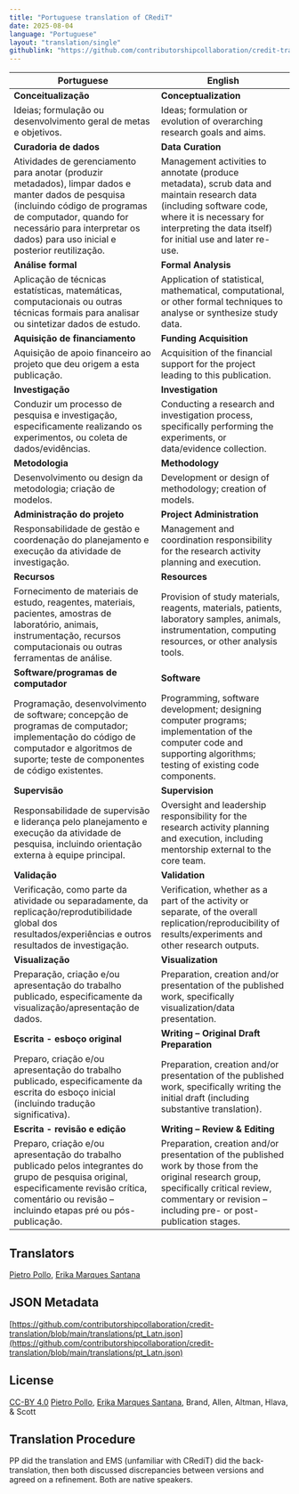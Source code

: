 ```yaml
---
title: "Portuguese translation of CRediT"
date: 2025-08-04
language: "Portuguese"
layout: "translation/single"
githublink: "https://github.com/contributorshipcollaboration/credit-translation/blob/main/translations/pt_Latn.json"
---
```


| Portuguese | English |
| --- | --- |
| **Conceitualização** | **Conceptualization** |
| Ideias; formulação ou desenvolvimento geral de metas e objetivos. | Ideas; formulation or evolution of overarching research goals and aims. |
| **Curadoria de dados** | **Data Curation** |
| Atividades de gerenciamento para anotar (produzir metadados), limpar dados e manter dados de pesquisa (incluindo código de programas de computador, quando for necessário para interpretar os dados) para uso inicial e posterior reutilização. | Management activities to annotate (produce metadata), scrub data and maintain research data (including software code, where it is necessary for interpreting the data itself) for initial use and later re-use. |
| **Análise formal** | **Formal Analysis** |
| Aplicação de técnicas estatísticas, matemáticas, computacionais ou outras técnicas formais para analisar ou sintetizar dados de estudo. | Application of statistical, mathematical, computational, or other formal techniques to analyse or synthesize study data. |
| **Aquisição de financiamento** | **Funding Acquisition** |
| Aquisição de apoio financeiro ao projeto que deu origem a esta publicação. | Acquisition of the financial support for the project leading to this publication. |
| **Investigação** | **Investigation** |
| Conduzir um processo de pesquisa e investigação, especificamente realizando os experimentos, ou coleta de dados/evidências. | Conducting a research and investigation process, specifically performing the experiments, or data/evidence collection. |
| **Metodologia** | **Methodology** |
| Desenvolvimento ou design da metodologia; criação de modelos. | Development or design of methodology; creation of models. |
| **Administração do projeto** | **Project Administration** |
| Responsabilidade de gestão e coordenação do planejamento e execução da atividade de investigação. | Management and coordination responsibility for the research activity planning and execution. |
| **Recursos** | **Resources** |
| Fornecimento de materiais de estudo, reagentes, materiais, pacientes, amostras de laboratório, animais, instrumentação, recursos computacionais ou outras ferramentas de análise. | Provision of study materials, reagents, materials, patients, laboratory samples, animals, instrumentation, computing resources, or other analysis tools. |
| **Software/programas de computador** | **Software** |
| Programação, desenvolvimento de software; concepção de programas de computador; implementação do código de computador e algoritmos de suporte; teste de componentes de código existentes. | Programming, software development; designing computer programs; implementation of the computer code and supporting algorithms; testing of existing code components. |
| **Supervisão** | **Supervision** |
| Responsabilidade de supervisão e liderança pelo planejamento e execução da atividade de pesquisa, incluindo orientação externa à equipe principal. | Oversight and leadership responsibility for the research activity planning and execution, including mentorship external to the core team. |
| **Validação** | **Validation** |
| Verificação, como parte da atividade ou separadamente, da replicação/reprodutibilidade global dos resultados/experiências e outros resultados de investigação. | Verification, whether as a part of the activity or separate, of the overall replication/reproducibility of results/experiments and other research outputs. |
| **Visualização** | **Visualization** |
| Preparação, criação e/ou apresentação do trabalho publicado, especificamente da visualização/apresentação de dados. | Preparation, creation and/or presentation of the published work, specifically visualization/data presentation. |
| **Escrita - esboço original** | **Writing – Original Draft Preparation** |
| Preparo, criação e/ou apresentação do trabalho publicado, especificamente da escrita do esboço inicial (incluindo tradução significativa). | Preparation, creation and/or presentation of the published work, specifically writing the initial draft (including substantive translation). |
| **Escrita - revisão e edição** | **Writing – Review & Editing** |
| Preparo, criação e/ou apresentação do trabalho publicado pelos integrantes do grupo de pesquisa original, especificamente revisão crítica, comentário ou revisão – incluindo etapas pré ou pós-publicação. | Preparation, creation and/or presentation of the published work by those from the original research group, specifically critical review, commentary or revision – including pre- or post-publication stages. |

## Translators

[Pietro  Pollo](https://orcid.org/https://orcid.org/0000-0001-6555-5400), [Erika Marques Santana](https://orcid.org/https://orcid.org/0000-0001-5883-4284)

## JSON Metadata

[https://github.com/contributorshipcollaboration/credit-translation/blob/main/translations/pt_Latn.json](https://github.com/contributorshipcollaboration/credit-translation/blob/main/translations/pt_Latn.json)

## License

[CC-BY 4.0](https://creativecommons.org/licenses/by/4.0/) [Pietro  Pollo](https://orcid.org/https://orcid.org/0000-0001-6555-5400), [Erika Marques Santana](https://orcid.org/https://orcid.org/0000-0001-5883-4284), Brand, Allen, Altman, Hlava, & Scott

## Translation Procedure

PP did the translation and EMS (unfamiliar with CRediT) did the back-translation, then both discussed discrepancies between versions and agreed on a refinement. Both are native speakers.
